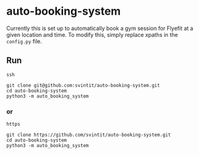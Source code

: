 # auto-booking-system

Currently this is set up to automatically book a gym session for Flyefit at a given location and time. To modify this, simply replace xpaths in the `config.py` file.

## Run
`ssh`
```shell script
git clone git@github.com:svintit/auto-booking-system.git
cd auto-booking-system
python3 -m auto_booking_system
```

### or 

`https`
```shell script
git clone https://github.com/svintit/auto-booking-system.git
cd auto-booking-system
python3 -m auto_booking_system
```
